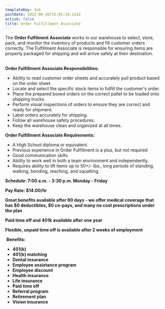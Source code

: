 ```yaml
---
templateKey: Job
postDate: 2022-08-26T15:01:19.124Z
active: false
title: Order Fulfillment Associate
---
```

<!--StartFragment-->

The **Order Fulfilment Associate** works in our warehouse to select, store, pack, and monitor the inventory of products and fill customer orders correctly. The Fulfillment Associate is responsible for ensuring items are properly packaged for shipping and will arrive safely at their destination.

\
**Order Fulfillment Associate Responsibilities:**

* Ability to read customer order sheets and accurately pull product based on the order sheet.
* Locate and select the specific stock items to fulfill the customer's order.
* Place the prepared boxed orders on the correct pallet to be loaded onto shipping trucks.
* Perform visual inspections of orders to ensure they are correct and ready for shipment.
* Label orders accurately for shipping.
* Follow all warehouse safety procedures.
* Keep the warehouse clean and organized at all times.

**Order Fulfillment Associate Requirements:**

* A High School diploma or equivalent.
* Previous experience in Order Fulfillment is a plus, but not required
* Good communication skills
* Ability to work well in both a team environment and independently.
* Requires ability to lift items up to 50+/- lbs., long periods of standing, walking, bending, reaching, and squatting.

**Schedule: 7:00 a.m. - 3:30 p.m. Monday - Friday**

**Pay Rate: $14.00/hr**

**Great benefits available after 90 days - we offer medical coverage that has $0 deductibles, $0 co-pays, and many no cost prescriptions under the plan**

**Paid time off and 401k available after one year**

**Flexible, unpaid time off is available after 2 weeks of employment**

 **Benefits:**

* **401(k)**
* **401(k) matching**
* **Dental insurance**
* **Employee assistance program**
* **Employee discount**
* **Health insurance**
* **Life insurance**
* **Paid time off**
* **Referral program**
* **Retirement plan**
* **Vision insurance**

<!--EndFragment-->
